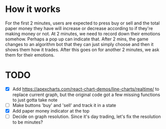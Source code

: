 # How it works

For the first 2 minutes, users are expected to press buy or sell and the total paper money they have will increase or decrease according to if they're making money or not. 
At 2 minutes, we need to record down their emotions somehow. Perhaps a pop up can indicate that.
After 2 mins, the game changes to an algorithm bot that they can just simply choose and then it shows them how it trades. 
After this goes on for another 2 minutes, we ask them for their emotions. 

# TODO

- [X] Add https://apexcharts.com/react-chart-demos/line-charts/realtime/ to replace current graph, but the original code got a few missing functions to just gotta take note
- [ ] Make buttons 'buy' and 'sell' and track it in a state
- [X] Add paper money indicator at the top
- [ ] Decide on graph resolution. Since it's day trading, let's fix the resolution to be minutes?